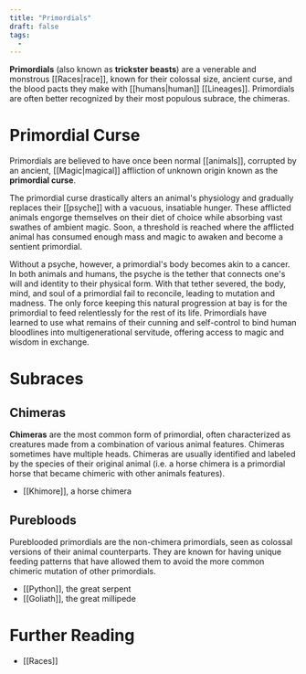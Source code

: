 ```yaml
---
title: "Primordials"
draft: false
tags:
  - 
---
```


**Primordials** (also known as **trickster beasts**) are a venerable and monstrous [[Races|race]], known for their colossal size, ancient curse, and the blood pacts they make with [[humans|human]] [[Lineages]]. Primordials are often better recognized by their most populous subrace, the chimeras.

# Primordial Curse
Primordials are believed to have once been normal [[animals]], corrupted by an ancient, [[Magic|magical]] affliction of unknown origin known as the **primordial curse**. 

The primordial curse drastically alters an animal's physiology and gradually replaces their [[psyche]] with a vacuous, insatiable hunger. These afflicted animals engorge themselves on their diet of choice while absorbing vast swathes of ambient magic. Soon, a threshold is reached where the afflicted animal has consumed enough mass and magic to awaken and become a sentient primordial.

Without a psyche, however, a primordial's body becomes akin to a cancer. In both animals and humans, the psyche is the tether that connects one's will and identity to their physical form. With that tether severed, the body, mind, and soul of a primordial fail to reconcile, leading to mutation and madness. The only force keeping this natural progression at bay is for the primordial to feed relentlessly for the rest of its life. Primordials have learned to use what remains of their cunning and self-control to bind human bloodlines into multigenerational servitude, offering access to magic and wisdom in exchange.

# Subraces
## Chimeras 
**Chimeras** are the most common form of primordial, often characterized as creatures made from a combination of various animal features. Chimeras sometimes have multiple heads. Chimeras are usually identified and labeled by the species of their original animal (i.e. a horse chimera is a primordial horse that became chimeric with other animals features).

- [[Khimore]], a horse chimera

## Purebloods
Pureblooded primordials are the non-chimera primordials, seen as colossal versions of their animal counterparts. They are known for having unique feeding patterns that have allowed them to avoid the more common chimeric mutation of other primordials.
- [[Python]], the great serpent
- [[Goliath]], the great millipede

# Further Reading
- [[Races]]
